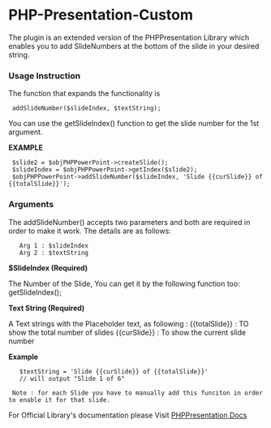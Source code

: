 # PHP-Presentation-Custom

The plugin is an extended version of the PHPPresentation Library which enables you to add SlideNumbers at the bottom of the slide in your desired string.

### Usage Instruction
The function that expands the functionality is 

     addSlideNumber($slideIndex, $textString);

You can use the getSlideIndex() function to get the slide number for the 1st argument.

**EXAMPLE** 

     $slide2 = $objPHPPowerPoint->createSlide();
     $slideIndex = $objPHPPowerPoint->getIndex($slide2);
     $objPHPPowerPoint->addSlideNumber($slideIndex, 'Slide {{curSlide}} of {{totalSlide}}');

### Arguments
The addSlideNumber() accepts two parameters and both are required in order to make it work. The details are as follows: 

       Arg 1 : $slideIndex 
       Arg 2 : $textString

**$SlideIndex (Required)**

The Number of the Slide, You can get it by the following function too:
     getSlideIndex();

**Text String (Required)**

A Text strings with the Placeholder text, as following :
     {{totalSlide}} : TO show the total number of slides
     {{curSlide}}  : To show the current slide number

**Example**

       $textString = 'Slide {{curSlide}} of {{totalSlide}}'
       // will output "Slide 1 of 6"

     Note : for each Slide you have to manually add this funciton in order to enable it for that slide.

For Official Library's documentation please Visit [PHPPresentation Docs](https://github.com/PHPOffice/PHPPresentation)